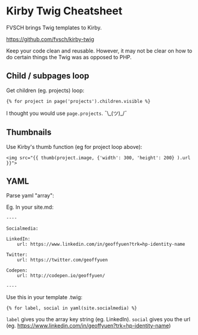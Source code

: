 # Kirby Twig Cheatsheet

FVSCH brings Twig templates to Kirby. 

https://github.com/fvsch/kirby-twig

Keep your code clean and reusable. However, it may not be clear on how to do certain things the Twig was as opposed to PHP.

## Child / subpages loop

Get children (eg. projects) loop:

    {% for project in page('projects').children.visible %}
    
I thought you would use `page.projects`. ¯\\\_(ツ)_/¯

## Thumbnails
    
Use Kirby's thumb function (eg for project loop above):

    <img src="{{ thumb(project.image, {'width': 300, 'height': 200} ).url }}">
    
## YAML    
    
Parse yaml "array":

Eg. In your site.md:

    ----

    Socialmedia:

    LinkedIn:
        url: https://www.linkedin.com/in/geoffyuen?trk=hp-identity-name

    Twitter:
        url: https://twitter.com/geoffyuen

    Codepen:
        url: http://codepen.io/geoffyuen/

    ----

Use this in your template .twig:

    {% for label, social in yaml(site.socialmedia) %}

`label` gives you the array key string (eg. LinkedIn). `social` gives you the url (eg. https://www.linkedin.com/in/geoffyuen?trk=hp-identity-name)
